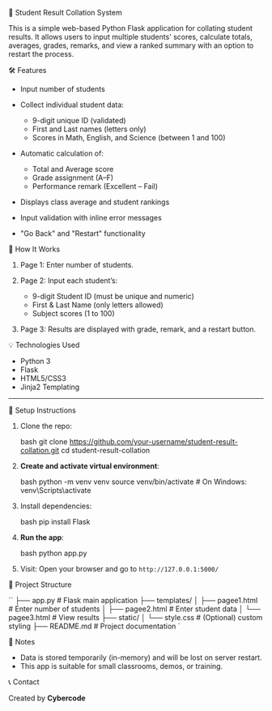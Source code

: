 📘 Student Result Collation System

This is a simple web-based Python Flask application for collating student results. It allows users to input multiple students' scores, calculate totals, averages, grades, remarks, and view a ranked summary with an option to restart the process.

🛠 Features

* Input number of students
* Collect individual student data:

  * 9-digit unique ID (validated)
  * First and Last names (letters only)
  * Scores in Math, English, and Science (between 1 and 100)
* Automatic calculation of:

  * Total and Average score
  * Grade assignment (A–F)
  * Performance remark (Excellent – Fail)
* Displays class average and student rankings
* Input validation with inline error messages
* "Go Back" and "Restart" functionality

🚀 How It Works

1. Page 1: Enter number of students.
2. Page 2: Input each student’s:

   * 9-digit Student ID (must be unique and numeric)
   * First & Last Name (only letters allowed)
   * Subject scores (1 to 100)
3. Page 3: Results are displayed with grade, remark, and a restart button.



 💡 Technologies Used

* Python 3
* Flask
* HTML5/CSS3
* Jinja2 Templating

---

 🔧 Setup Instructions

1. Clone the repo:

   bash
   git clone https://github.com/your-username/student-result-collation.git
   cd student-result-collation
   

2. **Create and activate virtual environment**:

   bash
   python -m venv venv
   source venv/bin/activate  # On Windows: venv\Scripts\activate
   

3. Install dependencies:

   bash
   pip install Flask
   

4. **Run the app**:

   bash
   python app.py
   

5. Visit:
   Open your browser and go to `http://127.0.0.1:5000/`



 📁 Project Structure

``
├── app.py                  # Flask main application
├── templates/
│   ├── pagee1.html         # Enter number of students
│   ├── pagee2.html         # Enter student data
│   └── pagee3.html         # View results
├── static/
│   └── style.css           # (Optional) custom styling
├── README.md               # Project documentation
`

 📌 Notes

* Data is stored temporarily (in-memory) and will be lost on server restart.
* This app is suitable for small classrooms, demos, or training.


 📞 Contact

Created by **Cybercode**





